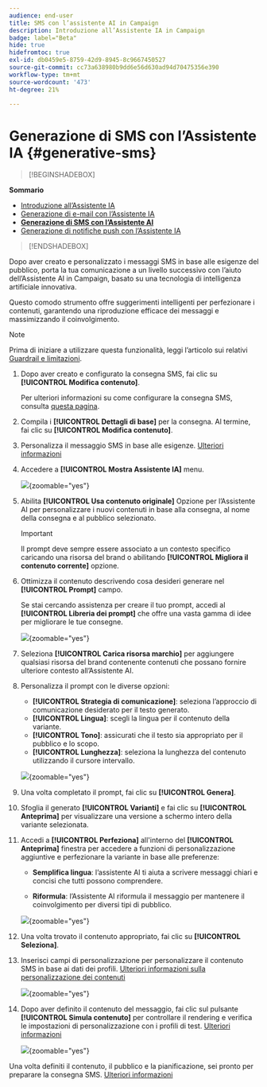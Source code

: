 ```yaml
---
audience: end-user
title: SMS con l’assistente AI in Campaign
description: Introduzione all’Assistente IA in Campaign
badge: label="Beta"
hide: true
hidefromtoc: true
exl-id: db0459e5-8759-42d9-8945-8c9667450527
source-git-commit: cc73a638980b9dd6e56d630ad94d70475356e390
workflow-type: tm+mt
source-wordcount: '473'
ht-degree: 21%

---
```


# Generazione di SMS con l’Assistente IA {#generative-sms}

>[!BEGINSHADEBOX]

**Sommario**

* [Introduzione all’Assistente IA](generative-gs.md)
* [Generazione di e-mail con l’Assistente IA](generative-content.md)
* **[Generazione di SMS con l’Assistente AI](generative-sms.md)**
* [Generazione di notifiche push con l’Assistente IA](generative-push.md)

>[!ENDSHADEBOX]

Dopo aver creato e personalizzato i messaggi SMS in base alle esigenze del pubblico, porta la tua comunicazione a un livello successivo con l’aiuto dell’Assistente AI in Campaign, basato su una tecnologia di intelligenza artificiale innovativa.

Questo comodo strumento offre suggerimenti intelligenti per perfezionare i contenuti, garantendo una riproduzione efficace dei messaggi e massimizzando il coinvolgimento.

>[!NOTE]
>
>Prima di iniziare a utilizzare questa funzionalità, leggi l’articolo sui relativi [Guardrail e limitazioni](generative-gs.md#guardrails-and-limitations).

1. Dopo aver creato e configurato la consegna SMS, fai clic su **[!UICONTROL Modifica contenuto]**.

   Per ulteriori informazioni su come configurare la consegna SMS, consulta [questa pagina](../sms/create-sms.md).

1. Compila i **[!UICONTROL Dettagli di base]** per la consegna. Al termine, fai clic su **[!UICONTROL Modifica contenuto]**.

1. Personalizza il messaggio SMS in base alle esigenze. [Ulteriori informazioni](../sms/content-sms.md)

1. Accedere a **[!UICONTROL Mostra Assistente IA]** menu.

   ![](assets/sms-genai-1.png){zoomable=&quot;yes&quot;}

1. Abilita **[!UICONTROL Usa contenuto originale]** Opzione per l’Assistente AI per personalizzare i nuovi contenuti in base alla consegna, al nome della consegna e al pubblico selezionato.

   >[!IMPORTANT]
   >
   > Il prompt deve sempre essere associato a un contesto specifico caricando una risorsa del brand o abilitando **[!UICONTROL Migliora il contenuto corrente]** opzione.

1. Ottimizza il contenuto descrivendo cosa desideri generare nel **[!UICONTROL Prompt]** campo.

   Se stai cercando assistenza per creare il tuo prompt, accedi al **[!UICONTROL Libreria dei prompt]** che offre una vasta gamma di idee per migliorare le tue consegne.

   ![](assets/sms-genai-2.png){zoomable=&quot;yes&quot;}

1. Seleziona **[!UICONTROL Carica risorsa marchio]** per aggiungere qualsiasi risorsa del brand contenente contenuti che possano fornire ulteriore contesto all’Assistente AI.

1. Personalizza il prompt con le diverse opzioni:

   * **[!UICONTROL Strategia di comunicazione]**: seleziona l’approccio di comunicazione desiderato per il testo generato.
   * **[!UICONTROL Lingua]**: scegli la lingua per il contenuto della variante.
   * **[!UICONTROL Tono]**: assicurati che il testo sia appropriato per il pubblico e lo scopo.
   * **[!UICONTROL Lunghezza]**: seleziona la lunghezza del contenuto utilizzando il cursore intervallo.

   ![](assets/sms-genai-3.png){zoomable=&quot;yes&quot;}

1. Una volta completato il prompt, fai clic su **[!UICONTROL Genera]**.

1. Sfoglia il generato **[!UICONTROL Varianti]** e fai clic su **[!UICONTROL Anteprima]** per visualizzare una versione a schermo intero della variante selezionata.

1. Accedi a **[!UICONTROL Perfeziona]** all&#39;interno del **[!UICONTROL Anteprima]** finestra per accedere a funzioni di personalizzazione aggiuntive e perfezionare la variante in base alle preferenze:

   * **Semplifica lingua**: l’assistente AI ti aiuta a scrivere messaggi chiari e concisi che tutti possono comprendere.

   * **Riformula**: l’Assistente AI riformula il messaggio per mantenere il coinvolgimento per diversi tipi di pubblico.

   ![](assets/sms-genai-4.png){zoomable=&quot;yes&quot;}

1. Una volta trovato il contenuto appropriato, fai clic su **[!UICONTROL Seleziona]**.

1. Inserisci campi di personalizzazione per personalizzare il contenuto SMS in base ai dati dei profili. [Ulteriori informazioni sulla personalizzazione dei contenuti](../personalization/personalize.md)

   ![](assets/sms-genai-5.png){zoomable=&quot;yes&quot;}

1. Dopo aver definito il contenuto del messaggio, fai clic sul pulsante **[!UICONTROL Simula contenuto]** per controllare il rendering e verifica le impostazioni di personalizzazione con i profili di test. [Ulteriori informazioni](../preview-test/preview-content.md)

   ![](assets/sms-genai-6.png){zoomable=&quot;yes&quot;}

Una volta definiti il contenuto, il pubblico e la pianificazione, sei pronto per preparare la consegna SMS. [Ulteriori informazioni](../monitor/prepare-send.md)
